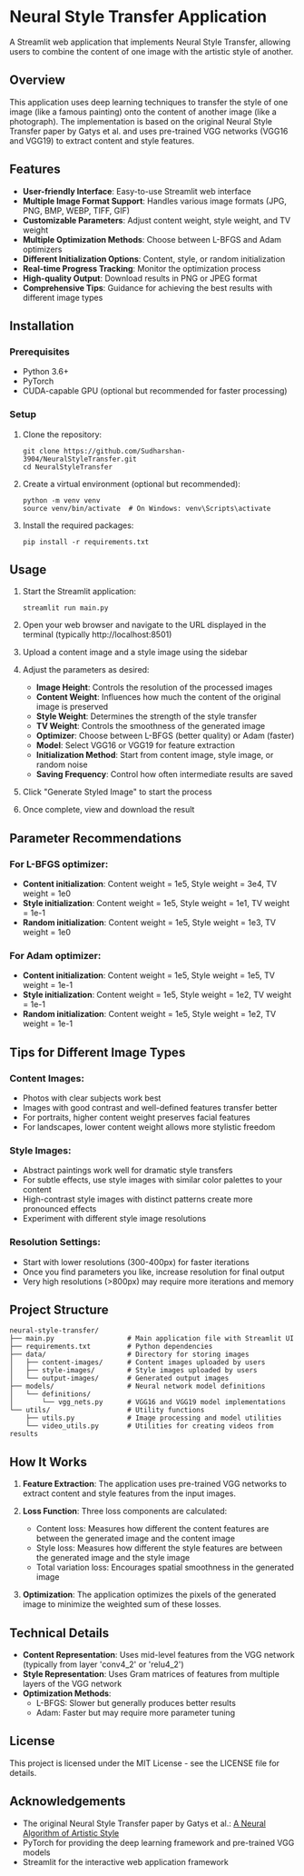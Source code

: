 # Neural Style Transfer Application

A Streamlit web application that implements Neural Style Transfer, allowing users to combine the content of one image with the artistic style of another.

## Overview

This application uses deep learning techniques to transfer the style of one image (like a famous painting) onto the content of another image (like a photograph). The implementation is based on the original Neural Style Transfer paper by Gatys et al. and uses pre-trained VGG networks (VGG16 and VGG19) to extract content and style features.

## Features

-   **User-friendly Interface**: Easy-to-use Streamlit web interface
-   **Multiple Image Format Support**: Handles various image formats (JPG, PNG, BMP, WEBP, TIFF, GIF)
-   **Customizable Parameters**: Adjust content weight, style weight, and TV weight
-   **Multiple Optimization Methods**: Choose between L-BFGS and Adam optimizers
-   **Different Initialization Options**: Content, style, or random initialization
-   **Real-time Progress Tracking**: Monitor the optimization process
-   **High-quality Output**: Download results in PNG or JPEG format
-   **Comprehensive Tips**: Guidance for achieving the best results with different image types

## Installation

### Prerequisites

-   Python 3.6+
-   PyTorch
-   CUDA-capable GPU (optional but recommended for faster processing)

### Setup

1. Clone the repository:

    ```
    git clone https://github.com/Sudharshan-3904/NeuralStyleTransfer.git
    cd NeuralStyleTransfer
    ```

2. Create a virtual environment (optional but recommended):

    ```
    python -m venv venv
    source venv/bin/activate  # On Windows: venv\Scripts\activate
    ```

3. Install the required packages:
    ```
    pip install -r requirements.txt
    ```

## Usage

1. Start the Streamlit application:

    ```
    streamlit run main.py
    ```

2. Open your web browser and navigate to the URL displayed in the terminal (typically http://localhost:8501)

3. Upload a content image and a style image using the sidebar

4. Adjust the parameters as desired:

    - **Image Height**: Controls the resolution of the processed images
    - **Content Weight**: Influences how much the content of the original image is preserved
    - **Style Weight**: Determines the strength of the style transfer
    - **TV Weight**: Controls the smoothness of the generated image
    - **Optimizer**: Choose between L-BFGS (better quality) or Adam (faster)
    - **Model**: Select VGG16 or VGG19 for feature extraction
    - **Initialization Method**: Start from content image, style image, or random noise
    - **Saving Frequency**: Control how often intermediate results are saved

5. Click "Generate Styled Image" to start the process

6. Once complete, view and download the result

## Parameter Recommendations

### For L-BFGS optimizer:

-   **Content initialization**: Content weight = 1e5, Style weight = 3e4, TV weight = 1e0
-   **Style initialization**: Content weight = 1e5, Style weight = 1e1, TV weight = 1e-1
-   **Random initialization**: Content weight = 1e5, Style weight = 1e3, TV weight = 1e0

### For Adam optimizer:

-   **Content initialization**: Content weight = 1e5, Style weight = 1e5, TV weight = 1e-1
-   **Style initialization**: Content weight = 1e5, Style weight = 1e2, TV weight = 1e-1
-   **Random initialization**: Content weight = 1e5, Style weight = 1e2, TV weight = 1e-1

## Tips for Different Image Types

### Content Images:

-   Photos with clear subjects work best
-   Images with good contrast and well-defined features transfer better
-   For portraits, higher content weight preserves facial features
-   For landscapes, lower content weight allows more stylistic freedom

### Style Images:

-   Abstract paintings work well for dramatic style transfers
-   For subtle effects, use style images with similar color palettes to your content
-   High-contrast style images with distinct patterns create more pronounced effects
-   Experiment with different style image resolutions

### Resolution Settings:

-   Start with lower resolutions (300-400px) for faster iterations
-   Once you find parameters you like, increase resolution for final output
-   Very high resolutions (>800px) may require more iterations and memory

## Project Structure

```
neural-style-transfer/
├── main.py                  # Main application file with Streamlit UI
├── requirements.txt         # Python dependencies
├── data/                    # Directory for storing images
│   ├── content-images/      # Content images uploaded by users
│   ├── style-images/        # Style images uploaded by users
│   └── output-images/       # Generated output images
├── models/                  # Neural network model definitions
│   └── definitions/
│       └── vgg_nets.py      # VGG16 and VGG19 model implementations
└── utils/                   # Utility functions
    ├── utils.py             # Image processing and model utilities
    └── video_utils.py       # Utilities for creating videos from results
```

## How It Works

1. **Feature Extraction**: The application uses pre-trained VGG networks to extract content and style features from the input images.

2. **Loss Function**: Three loss components are calculated:

    - Content loss: Measures how different the content features are between the generated image and the content image
    - Style loss: Measures how different the style features are between the generated image and the style image
    - Total variation loss: Encourages spatial smoothness in the generated image

3. **Optimization**: The application optimizes the pixels of the generated image to minimize the weighted sum of these losses.

## Technical Details

-   **Content Representation**: Uses mid-level features from the VGG network (typically from layer 'conv4_2' or 'relu4_2')
-   **Style Representation**: Uses Gram matrices of features from multiple layers of the VGG network
-   **Optimization Methods**:
    -   L-BFGS: Slower but generally produces better results
    -   Adam: Faster but may require more parameter tuning

## License

This project is licensed under the MIT License - see the LICENSE file for details.

## Acknowledgements

-   The original Neural Style Transfer paper by Gatys et al.: [A Neural Algorithm of Artistic Style](https://arxiv.org/abs/1508.06576)
-   PyTorch for providing the deep learning framework and pre-trained VGG models
-   Streamlit for the interactive web application framework
